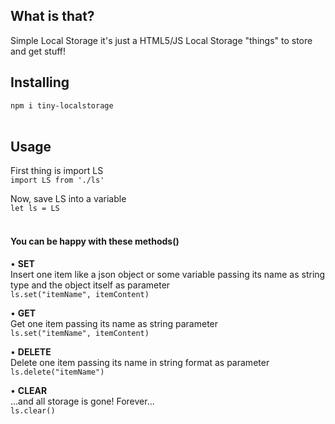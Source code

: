 ## What is that?

Simple Local Storage it's just a HTML5/JS Local Storage "things" to store and get stuff!
<br/>

## Installing

`npm i tiny-localstorage`  
<br/>

## Usage

First thing is import LS<br/>
`import LS from './ls'`
<br/>

Now, save LS into a variable<br/>
`let ls = LS`<br/>
<br/>

####  You can be happy with these methods()

• **SET**<br/>
Insert one item like a json object or some variable passing its name as string type and the object itself as parameter<br/>
`ls.set("itemName", itemContent)`
<br/>

• **GET**<br/>
Get one item passing its name as string parameter<br/>
`ls.set("itemName", itemContent)`
<br/>

• **DELETE**<br/>
Delete one item passing its name in string format as parameter<br/>
`ls.delete("itemName")`
<br/>

• **CLEAR**<br/>
...and all storage is gone! Forever...<br/>
`ls.clear()`
<br/><br/>

